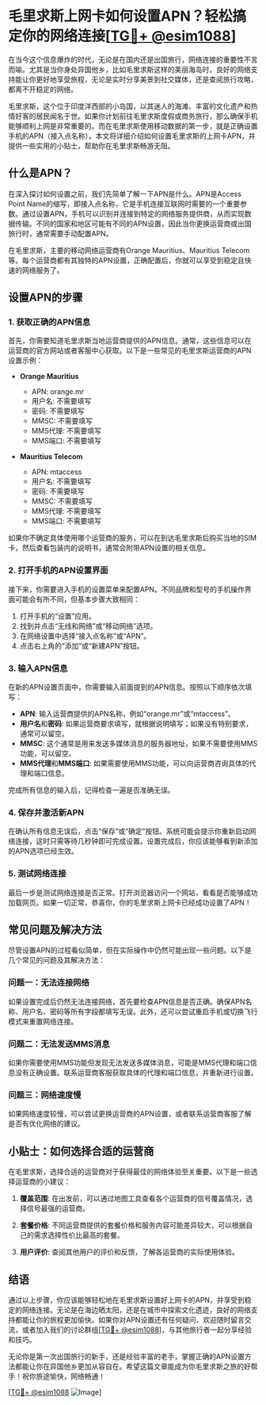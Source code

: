 # 毛里求斯上网卡如何设置APN？轻松搞定你的网络连接[[TG💪+ @esim1088](https://t.me/s/esim1088)]

在当今这个信息爆炸的时代，无论是在国内还是出国旅行，网络连接的重要性不言而喻。尤其是当你身处异国他乡，比如毛里求斯这样的美丽海岛时，良好的网络支持能让你更好地享受旅程，无论是实时分享美景到社交媒体，还是查阅旅行攻略，都离不开稳定的网络。

毛里求斯，这个位于印度洋西部的小岛国，以其迷人的海滩、丰富的文化遗产和热情好客的居民闻名于世。如果你计划前往毛里求斯度假或商务旅行，那么确保手机能够顺利上网是非常重要的。而在毛里求斯使用移动数据的第一步，就是正确设置手机的APN（接入点名称）。本文将详细介绍如何设置毛里求斯的上网卡APN，并提供一些实用的小贴士，帮助你在毛里求斯畅游无阻。

## 什么是APN？

在深入探讨如何设置之前，我们先简单了解一下APN是什么。APN是Access Point Name的缩写，即接入点名称，它是手机连接互联网时需要的一个重要参数。通过设置APN，手机可以识别并连接到特定的网络服务提供商，从而实现数据传输。不同的国家和地区可能有不同的APN设置，因此当你更换运营商或出国旅行时，通常需要手动配置APN。

在毛里求斯，主要的移动网络运营商有Orange Mauritius、Mauritius Telecom等。每个运营商都有其独特的APN设置，正确配置后，你就可以享受到稳定且快速的网络服务了。

## 设置APN的步骤

### 1. 获取正确的APN信息

首先，你需要知道毛里求斯当地运营商提供的APN信息。通常，这些信息可以在运营商的官方网站或者客服中心获取。以下是一些常见的毛里求斯运营商的APN设置示例：

- **Orange Mauritius**
  - APN: orange.mr
  - 用户名: 不需要填写
  - 密码: 不需要填写
  - MMSC: 不需要填写
  - MMS代理: 不需要填写
  - MMS端口: 不需要填写

- **Mauritius Telecom**
  - APN: mtaccess
  - 用户名: 不需要填写
  - 密码: 不需要填写
  - MMSC: 不需要填写
  - MMS代理: 不需要填写
  - MMS端口: 不需要填写

如果你不确定具体使用哪个运营商的服务，可以在到达毛里求斯后购买当地的SIM卡，然后查看包装内的说明书，通常会附带APN设置的相关信息。

### 2. 打开手机的APN设置界面

接下来，你需要进入手机的设置菜单来配置APN。不同品牌和型号的手机操作界面可能会有所不同，但基本步骤大致相同：

1. 打开手机的“设置”应用。
2. 找到并点击“无线和网络”或“移动网络”选项。
3. 在网络设置中选择“接入点名称”或“APN”。
4. 点击右上角的“添加”或“新建APN”按钮。

### 3. 输入APN信息

在新的APN设置页面中，你需要输入前面提到的APN信息。按照以下顺序依次填写：

- **APN**: 输入运营商提供的APN名称，例如“orange.mr”或“mtaccess”。
- **用户名**和**密码**: 如果运营商要求填写，就根据说明填写；如果没有特别要求，通常可以留空。
- **MMSC**: 这个通常是用来发送多媒体消息的服务器地址，如果不需要使用MMS功能，可以留空。
- **MMS代理**和**MMS端口**: 如果需要使用MMS功能，可以向运营商咨询具体的代理和端口信息。

完成所有信息的输入后，记得检查一遍是否准确无误。

### 4. 保存并激活新APN

在确认所有信息无误后，点击“保存”或“确定”按钮。系统可能会提示你重新启动网络连接，这时只需等待几秒钟即可完成设置。设置完成后，你应该能够看到新添加的APN选项已经生效。

### 5. 测试网络连接

最后一步是测试网络连接是否正常。打开浏览器访问一个网站，看看是否能够成功加载网页。如果一切正常，恭喜你，你的毛里求斯上网卡已经成功设置了APN！

## 常见问题及解决方法

尽管设置APN的过程看似简单，但在实际操作中仍然可能出现一些问题。以下是几个常见的问题及其解决方法：

### 问题一：无法连接网络

如果设置完成后仍然无法连接网络，首先要检查APN信息是否正确。确保APN名称、用户名、密码等所有字段都填写无误。此外，还可以尝试重启手机或切换飞行模式来重置网络连接。

### 问题二：无法发送MMS消息

如果你需要使用MMS功能但发现无法发送多媒体消息，可能是MMS代理和端口信息没有正确设置。联系运营商客服获取具体的代理和端口信息，并重新进行设置。

### 问题三：网络速度慢

如果网络速度较慢，可以尝试更换运营商的APN设置，或者联系运营商客服了解是否有优化网络的建议。

## 小贴士：如何选择合适的运营商

在毛里求斯，选择合适的运营商对于获得最佳的网络体验至关重要。以下是一些选择运营商的小建议：

1. **覆盖范围**: 在出发前，可以通过地图工具查看各个运营商的信号覆盖情况，选择信号最强的运营商。
   
2. **套餐价格**: 不同运营商提供的套餐价格和服务内容可能差异较大，可以根据自己的需求选择性价比最高的套餐。

3. **用户评价**: 查阅其他用户的评价和反馈，了解各运营商的实际使用体验。

## 结语

通过以上步骤，你应该能够轻松地在毛里求斯设置好上网卡的APN，并享受到稳定的网络连接。无论是在海边晒太阳，还是在城市中探索文化遗迹，良好的网络支持都能让你的旅程更加愉快。如果你对APN设置还有任何疑问，欢迎随时留言交流，或者加入我们的讨论群组[[TG💪+ @esim1088](https://t.me/s/esim1088)]，与其他旅行者一起分享经验和技巧。

无论你是第一次出国旅行的新手，还是经验丰富的老手，掌握正确的APN设置方法都能让你在异国他乡更加从容自在。希望这篇文章能成为你毛里求斯之旅的好帮手！祝你旅途愉快，网络畅通！

[[TG💪+ @esim1088](https://t.me/s/esim1088) ![Image](https://i.postimg.cc/4NQfJmqS/Snipaste-2025-05-13-00-14-12.png)]